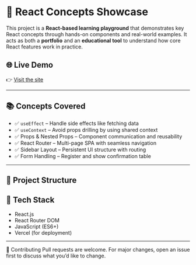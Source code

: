 # 🚀 React Concepts Showcase

This project is a **React-based learning playground** that demonstrates key React concepts through hands-on components and real-world examples. It acts as both a **portfolio** and an **educational tool** to understand how core React features work in practice.

## 🌐 Live Demo

👉 [Visit the site](https://card-inky-nine.vercel.app)

---

## 📚 Concepts Covered

- ✅ `useEffect` – Handle side effects like fetching data
- ✅ `useContext` – Avoid props drilling by using shared context
- ✅ Props & Nested Props – Component communication and reusability
- ✅ React Router – Multi-page SPA with seamless navigation
- ✅ Sidebar Layout – Persistent UI structure with routing
- ✅ Form Handling – Register and show confirmation table

---

## 🧩 Project Structure


## 🔧 Tech Stack

- React.js
- React Router DOM
- JavaScript (ES6+)
- Vercel (for deployment)

---

🤝 Contributing
Pull requests are welcome. For major changes, open an issue first to discuss what you’d like to change.


